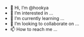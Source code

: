 - 👋 Hi, I’m @hookya
- 👀 I’m interested in ...
- 🌱 I’m currently learning ...
- 💞️ I’m looking to collaborate on ...
- 📫 How to reach me ...

<!---
hookya/hookya is a ✨ special ✨ repository because its `README.md` (this file) appears on your GitHub profile.
You can click the Preview link to take a look at your changes.
--->
